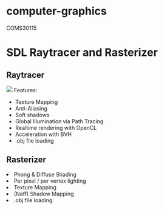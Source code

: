 # computer-graphics
COMS30115
<h1>SDL Raytracer and Rasterizer</h1>
<h2>Raytracer</h2>
<img src="https://s12.postimg.org/62s50mqlp/screenshot.jpg"/>
Features:
<ul>
<li>Texture Mapping</li>
<li>Anti-Aliasing</li>
<li>Soft shadows</li>
<li>Global Illumination via Path Tracing</li>
<li>Realtime rendering with OpenCL</li>
<li>Acceleration with BVH</li>
<li>.obj file loading</li>
</ul>
<h2>Rasterizer</h2>
<li>Phong & Diffuse Shading</li>
<li>Per pixel / per vertex lighting</li>
<li>Texture Mapping</li>
<li>(Naff) Shadow Mapping</li>
<li>.obj file loading</li>

